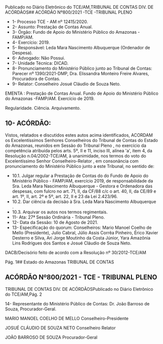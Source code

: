 Publicado  no  Diário  Eletrônico do TCE/AM,TRIBUNAL DE CONTAS DIV. DE ACÓRDÃOS## ACÓRDÃO Nº800/2021 -TCE -TRIBUNAL PLENO

- 1- Processo TCE - AM nº 12415/2020.
- 2- Assunto: Prestação de Contas Anual.
- 3- Órgão: Fundo de Apoio do Ministério Público do Amazonas - FAMP/AM.
- 4- Exercício: 2019.
- 5- Responsável: Leda Mara Nascimento Albuquerque (Ordenador de Despesa).
- 6- Advogado: Não Possui.
- 7- Unidade Técnica: DICAD.
- 8- Pronunciamento  do  Ministério  Público  junto  ao  Tribunal  de  Contas: Parecer  nº 1390/2021-DMP, Dra. Elissandra Monteiro Freire Alvares, Procuradora de Contas.
- 9- Relator: Conselheiro Josué Cláudio de Souza Neto.

EMENTA : Prestação  de  Contas  Anual.  Fundo  de Apoio do Ministério Público do Amazonas -FAMP/AM. Exercício de 2019.

Regularidade. Ciência. Arquivamento.

## 10-  ACÓRDÃO:

Vistos, relatados e discutidos estes autos acima identificados, ACORDAM os Excelentíssimos Senhores Conselheiros do Tribunal de Contas do Estado do Amazonas, reunidos em Sessão do Tribunal Pleno , no exercício da competência atribuída pelos arts. 5º, II e 11, inciso III, alínea 'a', item 4, da Resolução n.04/2002-TCE/AM, à unanimidade, nos termos do voto do Excelentíssimo Senhor Conselheiro-Relator , em consonância com pronunciamento do Ministério Público junto a este Tribunal, no sentido de:

- 10.1. Julgar regular a Prestação  de  Contas  do do  Fundo  de  Apoio  do Ministério Público  -  FAMP/AM,  exercício  2019,  de  responsabilidade da  Sra. Leda Mara Nascimento Albuquerque - Gestora e Ordenadora das despesas, com fulcro no art. 71, II, da CF/88 c/c o art. 40, II, da CE/89 e art. 1º, II, art. 2º e 5º, art. 22, II e 23 da Lei 2.423/96.
- 10.2. Dar ciência da decisão à Sra. Leda Mara Nascimento Albuquerque .
- 10.3. Arquivar os autos nos termos regimentais.
- 11-  Ata: 27ª Sessão Ordinária - Tribunal Pleno.
- 12-  Data da Sessão: 10 de Agosto de 2021.
- 13-  Especificação do quorum: Conselheiros: Mario Manoel Coelho de Mello (Presidente), Julio Cabral, Júlio Assis Corrêa Pinheiro, Érico Xavier Desterro e Silva, Ari  Jorge  Moutinho  da  Costa  Júnior,  Yara  Amazônia  Lins  Rodrigues  dos  Santos  e Josué Cláudio de Souza Neto.

DACB/Decisório feito de acordo com a Resolução nº 30/2012-TCE/AM

Pág. 1## Estado do Amazonas TRIBUNAL DE CONTAS

## ACÓRDÃO Nº800/2021 - TCE - TRIBUNAL PLENO

TRIBUNAL DE CONTAS DIV. DE ACÓRDÃOSPublicado  no  Diário  Eletrônico do TCE/AM,Pág. 2

14-  Representante  do  Ministério  Público  de  Contas: Dr. João  Barroso  de  Souza, Procurador-Geral.

MARIO MANOEL COELHO DE MELLO Conselheiro-Presidente

JOSUÉ CLÁUDIO DE SOUZA NETO Conselheiro Relator

JOÃO BARROSO DE SOUZA Procurador-Geral